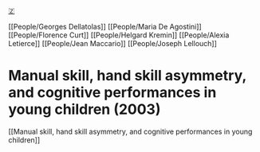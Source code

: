 [🇿](zotero://select/library/items/JRPJ2SXW)

[[People/Georges Dellatolas]] [[People/Maria De Agostini]] [[People/Florence Curt]] [[People/Helgard Kremin]] [[People/Alexia Letierce]] [[People/Jean Maccario]] [[People/Joseph Lellouch]] 
# Manual skill, hand skill asymmetry, and cognitive performances in young children (2003)

[[Manual skill, hand skill asymmetry, and cognitive performances in young children]]